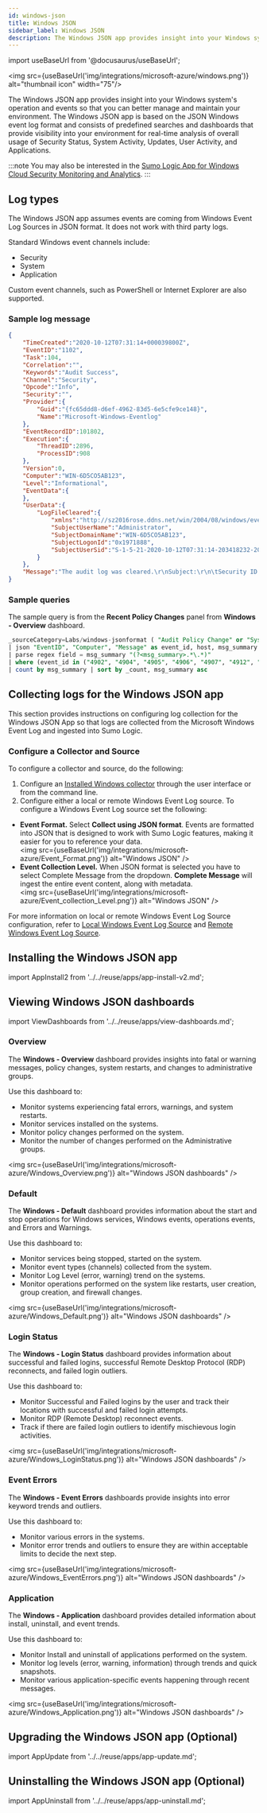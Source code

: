 ```yaml
---
id: windows-json
title: Windows JSON
sidebar_label: Windows JSON
description: The Windows JSON app provides insight into your Windows system's operation and events so that you can better manage and maintain your environment.
---
```

import useBaseUrl from '@docusaurus/useBaseUrl';

<img src={useBaseUrl('img/integrations/microsoft-azure/windows.png')} alt="thumbnail icon" width="75"/>

The Windows JSON app provides insight into your Windows system's operation and events so that you can better manage and maintain your environment. The Windows JSON app is based on the JSON Windows event log format and consists of predefined searches and dashboards that provide visibility into your environment for real-time analysis of overall usage of Security Status, System Activity, Updates, User Activity, and Applications.

:::note
You may also be interested in the [Sumo Logic App for Windows Cloud Security Monitoring and Analytics](docs/integrations/cloud-security-monitoring-analytics/windows.md).
:::

## Log types

The Windows JSON app assumes events are coming from Windows Event Log Sources in JSON format. It does not work with third party logs.

Standard Windows event channels include:
* Security
* System
* Application

Custom event channels, such as PowerShell or Internet Explorer are also supported.

### Sample log message

```json
{
	"TimeCreated":"2020-10-12T07:31:14+000039800Z",
	"EventID":"1102",
	"Task":104,
	"Correlation":"",
	"Keywords":"Audit Success",
	"Channel":"Security",
	"Opcode":"Info",
	"Security":"",
	"Provider":{
		"Guid":"{fc65ddd8-d6ef-4962-83d5-6e5cfe9ce148}",
		"Name":"Microsoft-Windows-Eventlog"
	},
	"EventRecordID":101802,
	"Execution":{
		"ThreadID":2896,
		"ProcessID":908
	},
	"Version":0,
	"Computer":"WIN-6D5CO5AB123",
	"Level":"Informational",
	"EventData":{
	},
	"UserData":{
		"LogFileCleared":{
			"xmlns":"http://sz2016rose.ddns.net/win/2004/08/windows/eventlog",
			"SubjectUserName":"Administrator",
			"SubjectDomainName":"WIN-6D5CO5AB123",
			"SubjectLogonId":"0x1971888",
			"SubjectUserSid":"S-1-5-21-2020-10-12T07:31:14-203418232-2020-10-12T07:31:14-500"
		}
	},
	"Message":"The audit log was cleared.\r\nSubject:\r\n\tSecurity ID:\tWIN-6D5CO5AB123\\Administrator\r\n\tAccount Name:\tAdministrator\r\n\tDomain Name:\tWIN-6D5CO5AB123\r\n\tLogon ID:\t0x1971888"
}
```

### Sample queries

The sample query is from the **Recent Policy Changes** panel from **Windows - Overview** dashboard.

```sql
_sourceCategory=Labs/windows-jsonformat ( "Audit Policy Change" or "System audit policy was changed" or *policy*change* or "Policy Change" or 4902 or 4904 or 4905 or 4906 or 4907 or 4912 or 4715 or 4719 or 4739)
| json "EventID", "Computer", "Message" as event_id, host, msg_summary nodrop
| parse regex field = msg_summary "(?<msg_summary>.*\.*)"
| where (event_id in ("4902", "4904", "4905", "4906", "4907", "4912", "4715", "4719", "4739") or msg_summary matches "System audit policy was changed*") and host matches "*"
| count by msg_summary | sort by _count, msg_summary asc
```

## Collecting logs for the Windows JSON app

This section provides instructions on configuring log collection for the Windows JSON App so that logs are collected from the Microsoft Windows Event Log and ingested into Sumo Logic.

### Configure a Collector and Source

To configure a collector and source, do the following:

1. Configure an [Installed Windows collector](/docs/send-data/installed-collectors/windows) through the user interface or from the command line.
2. Configure either a local or remote Windows Event Log source. To configure a Windows Event Log source set the following:
  * **Event Format.** Select **Collect using JSON format**. Events are formatted into JSON that is designed to work with Sumo Logic features, making it easier for you to reference your data.<br/><img src={useBaseUrl('img/integrations/microsoft-azure/Event_Format.png')} alt="Windows JSON" />
  * **Event Collection Level.** When JSON format is selected you have to select Complete Message from the dropdown. **Complete Message** will ingest the entire event content, along with metadata.<br/><img src={useBaseUrl('img/integrations/microsoft-azure/Event_collection_Level.png')} alt="Windows JSON" />

For more information on local or remote Windows Event Log Source configuration, refer to [Local Windows Event Log Source](/docs/send-data/installed-collectors/sources/local-windows-event-log-source) and [Remote Windows Event Log Source](/docs/send-data/installed-collectors/sources/remote-windows-event-log-source).

## Installing the Windows JSON app

import AppInstall2 from '../../reuse/apps/app-install-v2.md';

<AppInstall2/>

## Viewing Windows JSON dashboards​

import ViewDashboards from '../../reuse/apps/view-dashboards.md';

<ViewDashboards/>

### Overview

The **Windows - Overview** dashboard provides insights into fatal or warning messages, policy changes, system restarts, and changes to administrative groups.

Use this dashboard to:
* Monitor systems experiencing fatal errors, warnings, and system restarts.
* Monitor services installed on the systems.
* Monitor policy changes performed on the system.
* Monitor the number of changes performed on the Administrative groups.

<img src={useBaseUrl('img/integrations/microsoft-azure/Windows_Overview.png')} alt="Windows JSON dashboards" />

### Default

The **Windows - Default** dashboard provides information about the start and stop operations for Windows services, Windows events, operations events, and Errors and Warnings.

Use this dashboard to:
* Monitor services being stopped, started on the system.
* Monitor event types (channels) collected from the system.
* Monitor Log Level (error, warning) trend on the systems.
* Monitor operations performed on the system like restarts, user creation, group creation, and firewall changes.

<img src={useBaseUrl('img/integrations/microsoft-azure/Windows_Default.png')} alt="Windows JSON dashboards" />

### Login Status

The **Windows - Login Status** dashboard provides information about successful and failed logins, successful Remote Desktop Protocol (RDP) reconnects, and failed login outliers.

Use this dashboard to:
* Monitor Successful and Failed logins by the user and track their locations with successful and failed login attempts.
* Monitor RDP (Remote Desktop) reconnect events.
* Track if there are failed login outliers to identify mischievous login activities.

<img src={useBaseUrl('img/integrations/microsoft-azure/Windows_LoginStatus.png')} alt="Windows JSON dashboards" />

### Event Errors

The **Windows - Event Errors** dashboards provide insights into error keyword trends and outliers.

Use this dashboard to:

* Monitor various errors in the systems.
* Monitor error trends and outliers to ensure they are within acceptable limits to decide the next step.

<img src={useBaseUrl('img/integrations/microsoft-azure/Windows_EventErrors.png')} alt="Windows JSON dashboards" />

### Application

The **Windows - Application** dashboard provides detailed information about install, uninstall, and event trends.

Use this dashboard to:
* Monitor Install and uninstall of applications performed on the system.
* Monitor log levels (error, warning, information) through trends and quick snapshots.
* Monitor various application-specific events happening through recent messages.

<img src={useBaseUrl('img/integrations/microsoft-azure/Windows_Application.png')} alt="Windows JSON dashboards" />

## Upgrading the Windows JSON app (Optional)

import AppUpdate from '../../reuse/apps/app-update.md';

<AppUpdate/>

## Uninstalling the Windows JSON app (Optional)

import AppUninstall from '../../reuse/apps/app-uninstall.md';

<AppUninstall/>